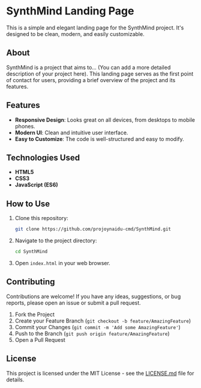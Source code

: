 # SynthMind Landing Page

This is a simple and elegant landing page for the SynthMind project. It's designed to be clean, modern, and easily customizable.

## About

SynthMind is a project that aims to... (You can add a more detailed description of your project here). This landing page serves as the first point of contact for users, providing a brief overview of the project and its features.

## Features

*   **Responsive Design**: Looks great on all devices, from desktops to mobile phones.
*   **Modern UI**: Clean and intuitive user interface.
*   **Easy to Customize**: The code is well-structured and easy to modify.

## Technologies Used

*   **HTML5**
*   **CSS3**
*   **JavaScript (ES6)**

## How to Use

1.  Clone this repository:
    ```bash
    git clone https://github.com/projoynaidu-cmd/SynthMind.git
    ```
2.  Navigate to the project directory:
    ```bash
    cd SynthMind
    ```
3.  Open `index.html` in your web browser.

## Contributing

Contributions are welcome! If you have any ideas, suggestions, or bug reports, please open an issue or submit a pull request.

1.  Fork the Project
2.  Create your Feature Branch (`git checkout -b feature/AmazingFeature`)
3.  Commit your Changes (`git commit -m 'Add some AmazingFeature'`)
4.  Push to the Branch (`git push origin feature/AmazingFeature`)
5.  Open a Pull Request

## License

This project is licensed under the MIT License - see the [LICENSE.md](LICENSE.md) file for details.